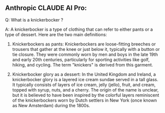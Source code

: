 ## Anthropic CLAUDE AI Pro:

Q: What is a knickerbocker ?

A: A knickerbocker is a type of clothing that can refer to either pants or a type of dessert. Here are the two main definitions:

1. Knickerbockers as pants: Knickerbockers are loose-fitting breeches or trousers that gather at the knee or just below it, typically with a button or tie closure. They were commonly worn by men and boys in the late 19th and early 20th centuries, particularly for sporting activities like golf, hiking, and cycling. The term "knickers" is derived from this garment.

2. Knickerbocker glory as a dessert: In the United Kingdom and Ireland, a knickerbocker glory is a layered ice cream sundae served in a tall glass. It typically consists of layers of ice cream, jelly (jello), fruit, and cream, topped with syrup, nuts, and a cherry. The origin of the name is unclear, but it is believed to have been inspired by the colorful layers reminiscent of the knickerbockers worn by Dutch settlers in New York (once known as New Amsterdam) during the 1800s.
